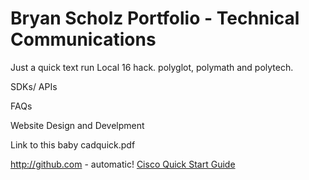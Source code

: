 # Bryan Scholz Portfolio - Technical Communications
Just a quick text run
Local 16 hack. polyglot, polymath and polytech.

SDKs/ APIs


FAQs


Website Design and Develpment


Link to this baby 
cadquick.pdf



http://github.com - automatic!
[Cisco  Quick Start Guide](https://github.com/AHedgehogWritesCode/Portfolio/blob/master/cadquick.pdf)
